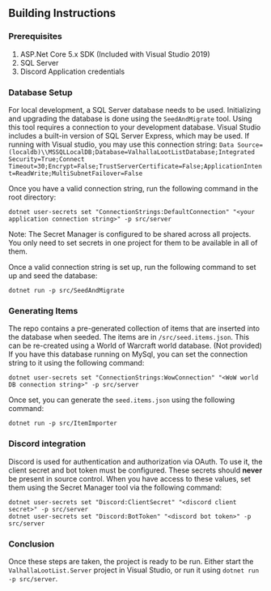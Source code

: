 ## Building Instructions

### Prerequisites

1. ASP.Net Core 5.x SDK (Included with Visual Studio 2019)
2. SQL Server
3. Discord Application credentials

### Database Setup

For local development, a SQL Server database needs to be used. Initializing and upgrading the database is done using the `SeedAndMigrate` tool. Using this tool requires a connection to your development database. Visual Studio includes a built-in version of SQL Server Express, which may be used. If running with Visual studio, you may use this connection string: `Data Source=(localdb)\\MSSQLLocalDB;Database=ValhallaLootListDatabase;Integrated Security=True;Connect Timeout=30;Encrypt=False;TrustServerCertificate=False;ApplicationIntent=ReadWrite;MultiSubnetFailover=False`

Once you have a valid connection string, run the following command in the root directory:

```
dotnet user-secrets set "ConnectionStrings:DefaultConnection" "<your application connection string>" -p src/server
```

Note: The Secret Manager is configured to be shared across all projects. You only need to set secrets in one project for them to be available in all of them.

Once a valid connection string is set up, run the following command to set up and seed the database:

```
dotnet run -p src/SeedAndMigrate
```

### Generating Items

The repo contains a pre-generated collection of items that are inserted into the database when seeded. The items are in `/src/seed.items.json`. This can be re-created using a World of Warcraft world database. (Not provided) If you have this database running on MySql, you can set the connection string to it using the following command:

``` 
dotnet user-secrets set "ConnectionStrings:WowConnection" "<WoW world DB connection string>" -p src/server
```

Once set, you can generate the `seed.items.json` using the following command:

``` 
dotnet run -p src/ItemImporter
```

### Discord integration

Discord is used for authentication and authorization via OAuth. To use it, the client secret and bot token must be configured. These secrets should **never** be present in source control. When you have access to these values, set them using the Secret Manager tool via the following command:

```
dotnet user-secrets set "Discord:ClientSecret" "<discord client secret>" -p src/server
dotnet user-secrets set "Discord:BotToken" "<discord bot token>" -p src/server
```

### Conclusion

Once these steps are taken, the project is ready to be run. Either start the `ValhallaLootList.Server` project in Visual Studio, or run it using `dotnet run -p src/server`.